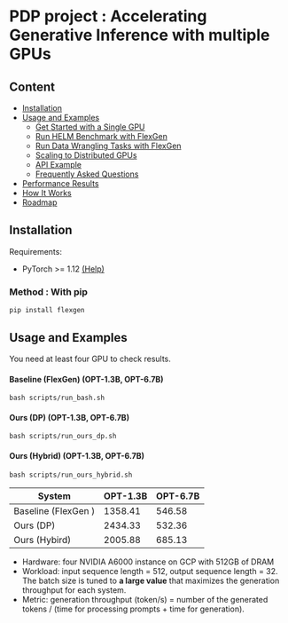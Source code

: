 # PDP project : Accelerating Generative Inference with multiple GPUs

## Content
- [Installation](#installation)
- [Usage and Examples](#usage-and-examples)
  - [Get Started with a Single GPU](#get-started-with-a-single-gpu)
  - [Run HELM Benchmark with FlexGen](#run-helm-benchmark-with-flexgen)
  - [Run Data Wrangling Tasks with FlexGen](#run-data-wrangling-tasks-with-flexgen)
  - [Scaling to Distributed GPUs](#scaling-to-distributed-gpus)
  - [API Example](#api-example)
  - [Frequently Asked Questions](#frequently-asked-questions)
- [Performance Results](#performance-results)
- [How It Works](#how-it-works)
- [Roadmap](#roadmap)

## Installation
Requirements:  
 - PyTorch >= 1.12 [(Help)](https://pytorch.org/get-started/locally/)

### Method : With pip
```
pip install flexgen
```

## Usage and Examples
You need at least four GPU to check results.

#### Baseline (FlexGen) (OPT-1.3B, OPT-6.7B)
```
bash scripts/run_bash.sh
```

#### Ours (DP) (OPT-1.3B, OPT-6.7B)
```
bash scripts/run_ours_dp.sh
```

#### Ours (Hybrid) (OPT-1.3B, OPT-6.7B)

```
bash scripts/run_ours_hybrid.sh
```

| System | OPT-1.3B | OPT-6.7B |
| ------ | -------- | ------- |
| Baseline (FlexGen )   | 1358.41 | 546.58 | 
| Ours (DP) |  2434.33 | 532.36 | 
| Ours (Hybird)    | 2005.88 | 685.13 | 

- Hardware: four NVIDIA A6000 instance on GCP with 512GB of DRAM 
- Workload: input sequence length = 512, output sequence length = 32. The batch size is tuned to **a large value** that maximizes the generation throughput for each system.
- Metric: generation throughput (token/s) = number of the generated tokens / (time for processing prompts + time for generation).  

